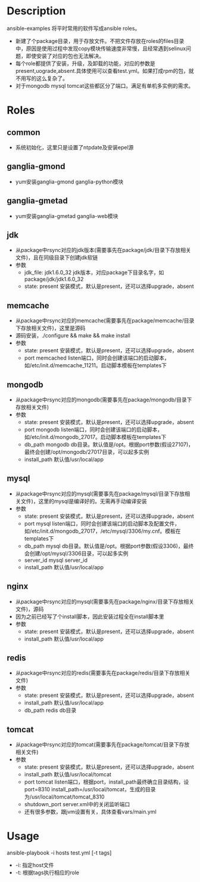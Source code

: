 Description
====

ansible-examples 将平时常用的软件写成ansible roles。
* 新建了个package目录，用于存放文件。不把文件存放在roles的files目录中，原因是使用过程中发现copy模块传输速度非常慢，且经常遇到selinux问题，即使安装了对应的包也无法解决。
* 每个role都提供了安装，升级，及卸载的功能，对应的参数是present,uograde,absent.具体使用可以查看test.yml。如果打成rpm的包，就不用写的这么复杂了。
* 对于mongodb mysql tomcat这些都区分了端口。满足有单机多实例的需求。

Roles
============

common
------------
* 系统初始化，这里只是设置了ntpdate及安装epel源

ganglia-gmond
------------
* yum安装ganglia-gmond ganglia-python模块

ganglia-gmetad
------------
* yum安装ganglia-gmetad ganglia-web模块

jdk
------------
* 从package中rsync对应的jdk版本(需要事先在package/jdk/目录下存放相关文件)，且在同级目录下创建jdk软链
* 参数
  * jdk_file: jdk1.6.0_32 
    jdk版本，对应package下目录名字，如package/jdk/jdk1.6.0_32
  * state: present
    安装模式，默认是present，还可以选择upgrade，absent

memcache
-----------
* 从package中rsync对应的memcache(需要事先在package/memcache/目录下存放相关文件)，这里是源码
* 源码安装，./configure && make && make install
* 参数
  * state: present
    安装模式，默认是present，还可以选择upgrade，absent
  * port
    memcached listen端口，同时会创建该端口的启动脚本，如/etc/init.d/memcache_11211。启动脚本模板在templates下

mongodb
-----------
* 从package中rsync对应的mongodb(需要事先在package/mongodb/目录下存放相关文件)
* 参数
  * state: present
    安装模式，默认是present，还可以选择upgrade，absent
  * port
    mongodb listen端口，同时会创建该端口的启动脚本，如/etc/init.d/mongodb_27017。启动脚本模板在templates下
  * db_path
    mongodb db目录。默认值是/opt。根据port参数(假设27107)，最终会创建/opt/mongodb/27017目录，可以起多实例
  * install_path
    默认值/usr/local/app

mysql
----------
* 从package中rsync对应的mysql(需要事先在package/mysql/目录下存放相关文件)，这里的mysql是编译好的。无需再手动编译安装
* 参数
  * state: present
    安装模式，默认是present，还可以选择upgrade，absent
  * port
    mysql listen端口，同时会创建该端口的启动脚本及配置文件，如/etc/init.d/mongodb_27017，/etc/mysql/3306/my.cnf。模板在templates下   
  * db_path
    mysql db目录。默认值是/opt。根据port参数(假设3306)，最终会创建/opt/mysql/3306目录，可以起多实例
  * server_id
    mysql server_id
  * install_path
    默认值/usr/local/app

nginx
----------
* 从package中rsync对应的mysql(需要事先在package/nginx/目录下存放相关文件)，源码
* 因为之前已经写了个install脚本，因此安装过程全在install脚本里
* 参数
  * state: present
    安装模式，默认是present，还可以选择upgrade，absent
  * install_path
    默认值/usr/local/app


redis
---------
* 从package中rsync对应的redis(需要事先在package/redis/目录下存放相关文件)
* 参数
  * state: present
    安装模式，默认是present，还可以选择upgrade，absent
  * install_path
    默认值/usr/local/app
  * db_path
    redis db目录

tomcat
---------
* 从package中rsync对应的tomcat(需要事先在package/tomcat/目录下存放相关文件)
* 参数
  * state: present
    安装模式，默认是present，还可以选择upgrade，absent
  * install_path
    默认值/usr/local/tomcat
  * port
    tomcat listen端口，根据port，install_path最终确立目录结构，设port=8310 install_path=/usr/local/tomcat，生成的目录为/usr/local/tomcat/tomcat_8310
  * shutdown_port
    server.xml中的关闭监听端口
  * 还有很多参数，跟jvm设置有关，具体查看vars/main.yml

Usage
==========
ansible-playbook -i hosts test.yml [-t tags] 
* -i: 指定host文件
* -t: 根据tags执行相应的role
